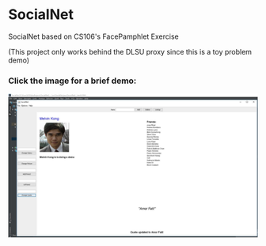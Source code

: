 # SocialNet

SocialNet based on CS106's FacePamphlet Exercise

(This project only works behind the DLSU proxy since this is a toy problem demo)

### Click the image for a brief demo:


[![](https://github.com/melvincabatuan/SocialNet/blob/master/OldGUI.JPG)](https://dlsu.instructuremedia.com/embed/80e29c49-dbc3-4436-87d8-8be91190a51f) 

